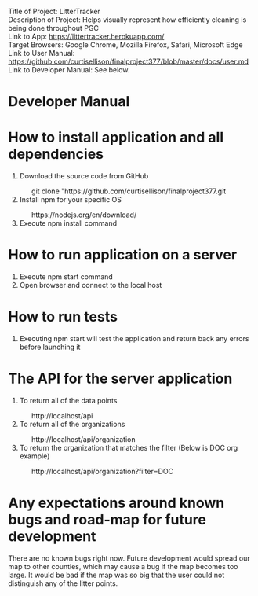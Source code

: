 Title of Project: LitterTracker <br/>
Description of Project: Helps visually represent how efficiently cleaning is being done throughout PGC <br/>
Link to App: https://littertracker.herokuapp.com/ <br/>
Target Browsers: Google Chrome, Mozilla Firefox, Safari, Microsoft Edge <br/>
Link to User Manual: https://github.com/curtisellison/finalproject377/blob/master/docs/user.md <br/>
Link to Developer Manual: See below. <br/>

# Developer Manual
<h1>How to install application and all dependencies</h1>
  <ol>
    <li>Download the source code from GitHub</li>
      <ul>git clone "https://github.com/curtisellison/finalproject377.git</ul>
    <li>Install npm for your specific OS</li>
      <ul> https://nodejs.org/en/download/ </ul>
    <li>Execute npm install command</li>
  </ol>
<h1>How to run application on a server </h1>
  <ol>
    <li>Execute npm start command</li>
    <li>Open browser and connect to the local host</li>
  </ol>
<h1>How to run tests </h1>
  <ol>
    <li>Executing npm start will test the application and return back any errors before launching it</li>
  </ol>
<h1>The API for the server application </h1>  
  <ol>
    <li>To return all of the data points</li>
      <ul> http://localhost/api </ul>
    <li>To return all of the organizations</li>
      <ul> http://localhost/api/organization </ul>
    <li>To return the organization that matches the filter (Below is DOC org example)</li>
      <ul> http://localhost/api/organization?filter=DOC </ul>
  </ol>
<h1>Any expectations around known bugs and road-map for future development </h1>
  <p>There are no known bugs right now. Future development would spread our map to other counties, which may cause a bug
  if the map becomes too large. It would be bad if the map was so big that the user could not distinguish any of the litter points. </p>
